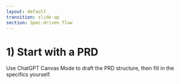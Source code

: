```yaml
---
layout: default
transition: slide-up
section: Spec-driven flow
---
```


# 1) Start with a PRD

<Card v-click class="w-180" title="Hint" icon="💡">
  Use ChatGPT Canvas Mode to draft the PRD structure, then fill in the specifics yourself.
</Card>
